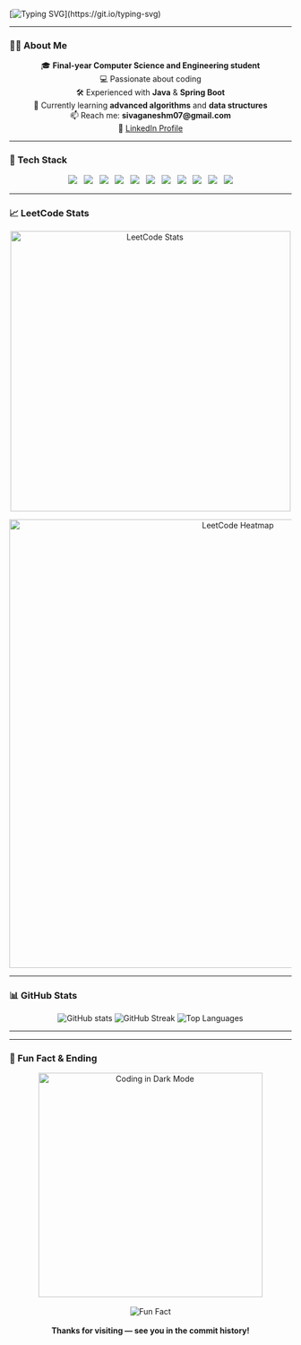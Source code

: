 [![Typing SVG](https://readme-typing-svg.herokuapp.com?size=30&duration=4000&color=FF5733&center=true&vCenter=true&width=800&font=Fira%20Code&lines=👋+Hi,+I'm+SIVAGANESH+M!;🎓+Final-year+CSE+student;💻+Passionate+about+coding;🚀+Let's+build+something+amazing+together!)](https://git.io/typing-svg)

---

### 👨‍💻 About Me
<p align="center">
🎓 <b>Final-year Computer Science and Engineering student</b><br>
💻 Passionate about coding<br>
🛠️ Experienced with <b>Java</b> & <b>Spring Boot</b><br>
🌱 Currently learning <b>advanced algorithms</b> and <b>data structures</b><br>
📫 Reach me: <b>sivaganeshm07@gmail.com</b><br>
🔗 <a href="https://www.linkedin.com/in/sivaganesh-sgm">LinkedIn Profile</a>
</p>

---

### 🚀 Tech Stack
<p align="center">
  <img src="https://skillicons.dev/icons?i=java&theme=dark" />&nbsp;&nbsp;
  <img src="https://skillicons.dev/icons?i=c&theme=dark" />&nbsp;&nbsp;
  <img src="https://skillicons.dev/icons?i=spring&theme=dark" />&nbsp;&nbsp;
  <img src="https://skillicons.dev/icons?i=html&theme=dark" />&nbsp;&nbsp;
  <img src="https://skillicons.dev/icons?i=css&theme=dark" />&nbsp;&nbsp;
  <img src="https://skillicons.dev/icons?i=react&theme=dark" />&nbsp;&nbsp;
  <img src="https://skillicons.dev/icons?i=js&theme=dark" />&nbsp;&nbsp;
  <img src="https://skillicons.dev/icons?i=mysql&theme=dark" />&nbsp;&nbsp;
  <img src="https://skillicons.dev/icons?i=mongodb&theme=dark" />&nbsp;&nbsp;
  <img src="https://skillicons.dev/icons?i=git&theme=dark" />&nbsp;&nbsp;
  <img src="https://skillicons.dev/icons?i=github&theme=dark" />
</p>

---

### 📈 LeetCode Stats
<p align="center">
  <img src="https://leetcard.jacoblin.cool/sivaganeshofficial?theme=dark&font=Fira%20Code&border=1&radius=10&ext=contest" width="500" alt="LeetCode Stats" />
</p>
<p align="center">
  <img src="https://leetcard.jacoblin.cool/sivaganeshofficial?theme=dark&font=Fira%20Code&border=1&radius=10&ext=heatmap" width="800" alt="LeetCode Heatmap" />
</p>

---

### 📊 GitHub Stats
<p align="center">
  <img src="https://github-readme-stats.vercel.app/api?username=sivaganeshmofficial&show_icons=true&theme=tokyonight" alt="GitHub stats" />
  <img src="https://github-readme-streak-stats.herokuapp.com/?user=sivaganeshmofficial&theme=tokyonight" alt="GitHub Streak" />
  <img src="https://github-readme-stats.vercel.app/api/top-langs/?username=sivaganeshmofficial&layout=compact&theme=tokyonight" alt="Top Languages" />
</p>

---

---

### 🎯 Fun Fact & Ending
<p align="center">
  <img src="https://media.giphy.com/media/xT0GqssRweIhlz209i/giphy.gif" width="400" alt="Coding in Dark Mode" />
  <br><br>
  <img src="https://readme-typing-svg.herokuapp.com?size=24&duration=3000&color=FF5733&center=true&vCenter=true&width=700&lines=⚡+Fun+fact%3A+I+debug+with+coffee+and+music.;💡+Always+learning+new+things!;🚀+Let’s+connect+and+create+something+amazing!&font=Fira%20Code" alt="Fun Fact" />
  <br><br>
  <b>Thanks for visiting — see you in the commit history!</b>
</p>

